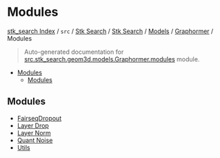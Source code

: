 # Modules

[stk_search Index](../../../../../../README.md#stk_search-index) / `src` / [Stk Search](../../../../index.md#stk-search) / [Stk Search](../../../../index.md#stk-search) / [Models](../../index.md#models) / [Graphormer](../index.md#graphormer) / Modules

> Auto-generated documentation for [src.stk_search.geom3d.models.Graphormer.modules](https://github.com/mohammedazzouzi15/STK_search/blob/main/src/stk_search/geom3d/models/Graphormer/modules/__init__.py) module.

- [Modules](#modules)
  - [Modules](#modules-1)

## Modules

- [FairseqDropout](./fairseq_dropout.md)
- [Layer Drop](./layer_drop.md)
- [Layer Norm](./layer_norm.md)
- [Quant Noise](./quant_noise.md)
- [Utils](./utils.md)